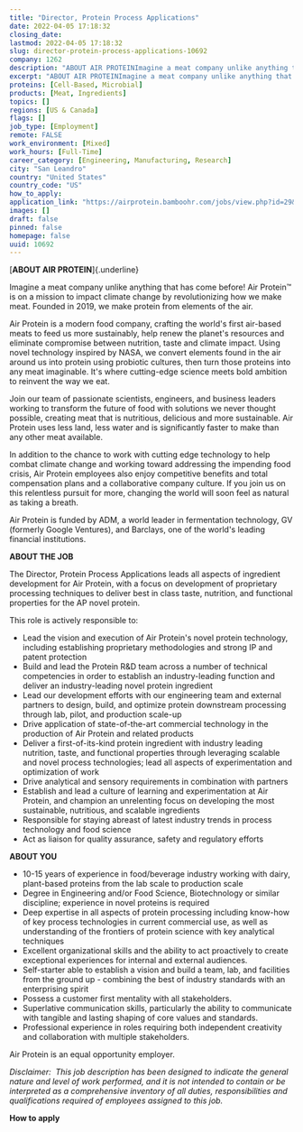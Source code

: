```yaml
---
title: "Director, Protein Process Applications"
date: 2022-04-05 17:18:32
closing_date: 
lastmod: 2022-04-05 17:18:32
slug: director-protein-process-applications-10692
company: 1262
description: "ABOUT AIR PROTEINImagine a meat company unlike anything that has come before! Air Protein™ is on a mission to impact climate change by revolutionizing how we make meat. Founded in 2019, we make protein from elements of the air."
excerpt: "ABOUT AIR PROTEINImagine a meat company unlike anything that has come before! Air Protein™ is on a mission to impact climate change by revolutionizing how we make meat. Founded in 2019, we make protein from elements of the air."
proteins: [Cell-Based, Microbial]
products: [Meat, Ingredients]
topics: []
regions: [US & Canada]
flags: []
job_type: [Employment]
remote: FALSE
work_environment: [Mixed]
work_hours: [Full-Time]
career_category: [Engineering, Manufacturing, Research]
city: "San Leandro"
country: "United States"
country_code: "US"
how_to_apply: 
application_link: "https://airprotein.bamboohr.com/jobs/view.php?id=29&source=aWQ9MzE%3D"
images: []
draft: false
pinned: false
homepage: false
uuid: 10692
---
```

[**ABOUT AIR PROTEIN**]{.underline}

Imagine a meat company unlike anything that has come before! Air
Protein™ is on a mission to impact climate change by revolutionizing how
we make meat. Founded in 2019, we make protein from elements of the air.

Air Protein is a modern food company, crafting the world's first
air-based meats to feed us more sustainably, help renew the planet's
resources and eliminate compromise between nutrition, taste and climate
impact. Using novel technology inspired by NASA, we convert elements
found in the air around us into protein using probiotic cultures, then
turn those proteins into any meat imaginable. It's where cutting-edge
science meets bold ambition to reinvent the way we eat.

Join our team of passionate scientists, engineers, and business leaders
working to transform the future of food with solutions we never thought
possible, creating meat that is nutritious, delicious and more
sustainable. Air Protein uses less land, less water and is significantly
faster to make than any other meat available.

In addition to the chance to work with cutting edge technology to help
combat climate change and working toward addressing the impending food
crisis, Air Protein employees also enjoy competitive benefits and total
compensation plans and a collaborative company culture. If you join us
on this relentless pursuit for more, changing the world will soon feel
as natural as taking a breath.

Air Protein is funded by ADM, a world leader in fermentation technology,
GV (formerly Google Ventures), and Barclays, one of the world's leading
financial institutions.

**ABOUT THE JOB**

The Director, Protein Process Applications leads all aspects of
ingredient development for Air Protein, with a focus on development of
proprietary processing techniques to deliver best in class taste,
nutrition, and functional properties for the AP novel protein.  

This role is actively responsible to:

-   Lead the vision and execution of Air Protein's novel protein
    technology, including establishing proprietary methodologies and
    strong IP and patent protection 
-   Build and lead the Protein R&D team across a number of technical
    competencies in order to establish an industry-leading function and
    deliver an industry-leading novel protein ingredient
-   Lead our development efforts with our engineering team and external
    partners to design, build, and optimize protein downstream
    processing through lab, pilot, and production scale-up
-   Drive application of state-of-the-art commercial technology in the
    production of Air Protein and related products
-   Deliver a first-of-its-kind protein ingredient with industry leading
    nutrition, taste, and functional properties through leveraging
    scalable and novel process technologies; lead all aspects of
    experimentation and optimization of work 
-   Drive analytical and sensory requirements in combination with
    partners  
-   Establish and lead a culture of learning and experimentation at Air
    Protein, and champion an unrelenting focus on developing the most
    sustainable, nutritious, and scalable ingredients 
-   Responsible for staying abreast of latest industry trends in process
    technology and food science
-   Act as liaison for quality assurance, safety and regulatory efforts 

**ABOUT YOU**

-   10-15 years of experience in food/beverage industry working with
    dairy, plant-based proteins from the lab scale to production scale
-   Degree in Engineering and/or Food Science, Biotechnology or similar
    discipline; experience in novel proteins is required
-   Deep expertise in all aspects of protein processing including
    know-how of key process technologies in current commercial use, as
    well as understanding of the frontiers of protein science with key
    analytical techniques
-   Excellent organizational skills and the ability to act proactively
    to create exceptional experiences for internal and external
    audiences.
-   Self-starter able to establish a vision and build a team, lab, and
    facilities from the ground up - combining the best of industry
    standards with an enterprising spirit
-   Possess a customer first mentality with all stakeholders.
-   Superlative communication skills, particularly the ability to
    communicate with tangible and lasting shaping of core values and
    standards.  
-   Professional experience in roles requiring both independent
    creativity and collaboration with multiple stakeholders.

Air Protein is an equal opportunity employer.

*Disclaimer:  This job description has been designed to indicate the
general nature and level of work performed, and it is not intended to
contain or be interpreted as a comprehensive inventory of all duties,
responsibilities and qualifications required of employees assigned to
this job.*


**How to apply**



